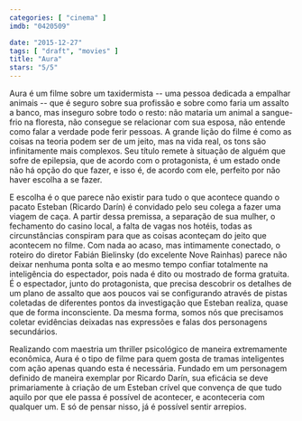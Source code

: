 ```yaml
---
categories: [ "cinema" ]
imdb: "0420509"

date: "2015-12-27"
tags: [ "draft", "movies" ]
title: "Aura"
stars: "5/5"
---
```

Aura é um filme sobre um taxidermista -- uma pessoa dedicada a empalhar animais -- que é seguro sobre sua profissão e sobre como faria um assalto a banco, mas inseguro sobre todo o resto: não mataria um animal a sangue-frio na floresta, não consegue se relacionar com sua esposa, não entende como falar a verdade pode ferir pessoas. A grande lição do filme é como as coisas na teoria podem ser de um jeito, mas na vida real, os tons são infinitamente mais complexos. Seu título remete à situação de alguém que sofre de epilepsia, que de acordo com o protagonista, é um estado onde não há opção do que fazer, e isso é, de acordo com ele, perfeito por não haver escolha a se fazer.

E escolha é o que parece não existir para tudo o que acontece quando o pacato Esteban (Ricardo Darín) é convidado pelo seu colega a fazer uma viagem de caça. A partir dessa premissa, a separação de sua mulher, o fechamento do casino local, a falta de vagas nos hotéis, todas as circunstâncias conspiram para que as coisas aconteçam do jeito que acontecem no filme. Com nada ao acaso, mas intimamente conectado, o roteiro do diretor Fabián Bielinsky (do excelente Nove Rainhas) parece não deixar nenhuma ponta solta e ao mesmo tempo confiar totalmente na inteligência do espectador, pois nada é dito ou mostrado de forma gratuita. É o espectador, junto do protagonista, que precisa descobrir os detalhes de um plano de assalto que aos poucos vai se configurando através de pistas coletadas de diferentes pontos da investigação que Esteban realiza, quase que de forma inconsciente. Da mesma forma, somos nós que precisamos coletar evidências deixadas nas expressões e falas dos personagens secundários.

Realizando com maestria um thriller psicológico de maneira extremamente econômica, Aura é o tipo de filme para quem gosta de tramas inteligentes com ação apenas quando esta é necessária. Fundado em um personagem definido de maneira exemplar por Ricardo Darín, sua eficácia se deve primariamente à criação de um Esteban crível que convença de que tudo aquilo por que ele passa é possível de acontecer, e aconteceria com qualquer um. E só de pensar nisso, já é possível sentir arrepios.
